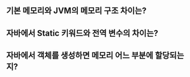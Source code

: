
## 기본 메모리와 JVM의 메모리 구조 차이는?

## 자바에서 Static 키워드와 전역 변수의 차이는?

## 자바에서 객체를 생성하면 메모리 어느 부분에 할당되는지?


